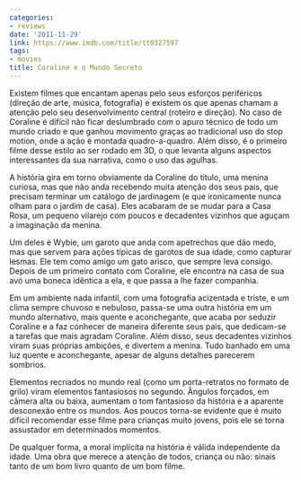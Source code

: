 ```yaml
---
categories:
- reviews
date: '2011-11-29'
link: https://www.imdb.com/title/tt0327597
tags:
- movies
title: Coraline e o Mundo Secreto
---
```


Existem filmes que encantam apenas pelo seus esforços periféricos (direção de arte, música, fotografia) e existem os que apenas chamam a atenção pelo seu desenvolvimento central (roteiro e direção). No caso de Coraline é difícil não ficar deslumbrado com o apuro técnico de todo um mundo criado e que ganhou movimento graças ao tradicional uso do stop motion, onde a ação é montada quadro-a-quadro. Além disso, é o primeiro filme desse estilo ao ser rodado em 3D, o que levanta alguns aspectos interessantes da sua narrativa, como o uso das agulhas.

A história gira em torno obviamente da Coraline do título, uma menina curiosa, mas que não anda recebendo muita atenção dos seus pais, que precisam terminar um catálogo de jardinagem (e que ironicamente nunca olham para o jardim de casa). Eles acabaram de se mudar para a Casa Rosa, um pequeno vilarejo com poucos e decadentes vizinhos que aguçam a imaginação da menina.

Um deles é Wybie, um garoto que anda com apetrechos que dão medo, mas que servem para ações típicas de garotos de sua idade, como capturar lesmas. Ele tem como amigo um gato arisco, que sempre leva consigo. Depois de um primeiro contato com Coraline, ele encontra na casa de sua avó uma boneca idêntica a ela, e que passa a lhe fazer companhia.

Em um ambiente nada infantil, com uma fotografia acizentada e triste, e um clima sempre chuvoso e nebuloso, passa-se uma outra história em um mundo alternativo, mais quente e aconchegante, que acaba por seduzir Coraline e a faz conhecer de maneira diferente seus pais, que dedicam-se a tarefas que mais agradam Coraline. Além disso, seus decadentes vizinhos viram suas próprias ambições, e divertem a menina. Tudo banhado em uma luz quente e aconchegante, apesar de alguns detalhes parecerem sombrios.

Elementos recriados no mundo real (como um porta-retratos no formato de grilo) viram elementos fantasiosos no segundo. Ângulos forçados, em câmera alta ou baixa, aumentam o tom fantasioso da história e a aparente desconexão entre os mundos. Aos poucos torna-se evidente que é muito difícil recomendar esse filme para crianças muito jovens, pois ele se torna assustador em determinados momentos.

De qualquer forma, a moral implícita na história é válida independente da idade. Uma obra que merece a atenção de todos, criança ou não: sinais tanto de um bom livro quanto de um bom filme.